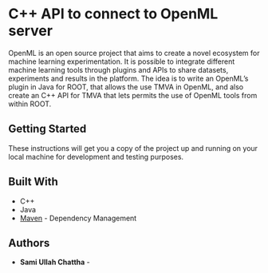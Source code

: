 # C++ API to connect to OpenML server

OpenML is an open source project that aims to create a novel ecosystem for machine learning experimentation. It is possible to integrate different machine learning tools through plugins and APIs to share datasets, experiments and results in the platform. The idea is to write an OpenML’s plugin in Java for ROOT, that allows the use TMVA in OpenML, and also create an C++ API for TMVA that lets permits the use of OpenML tools from within ROOT.

## Getting Started

These instructions will get you a copy of the project up and running on your local machine for development and testing purposes. 

## Built With

* C++
* Java
* [Maven](https://maven.apache.org/) - Dependency Management


## Authors

* **Sami Ullah Chattha** -

